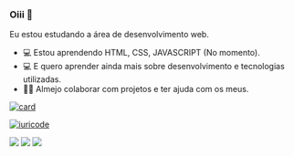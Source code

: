 
### Oiii 👋
Eu estou estudando a área de desenvolvimento web.
- 💻 Estou aprendendo HTML, CSS, JAVASCRIPT (No momento).
- 💻 E quero aprender ainda mais sobre desenvolvimento e tecnologias utilizadas.
- 🤜🤛 Almejo colaborar com projetos e ter ajuda com os meus. 

[![card](https://github-readme-stats.vercel.app/api?username=jonatas1565&theme=Radical)](https://github.com/iuricode/)

[![iuricode](https://github-readme-stats.vercel.app/api/top-langs/?username=jonatas1565&hide=html&layout=compact=true&theme=Radical)](https://github.com/iuricode/)

[<img src="https://img.shields.io/badge/twitter-%231DA1F2.svg?&style=for-the-badge&logo=twitter&logoColor=white" />](https://twitter.com/Jonatas1556)   [<img src="https://img.shields.io/badge/linkedin-%230077B5.svg?&style=for-the-badge&logo=linkedin&logoColor=white" />](https://www.linkedin.com/in/jonatas1565/) [<img src = "https://img.shields.io/badge/instagram-%23E4405F.svg?&style=for-the-badge&logo=instagram&logoColor=white">](https://www.instagram.com/Jonatas_1565/) 
